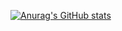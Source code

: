 
[![Anurag's GitHub stats](https://github-readme-stats.vercel.app/api?username=aiyayayay)](https://github.com/anuraghazra/github-readme-stats)
